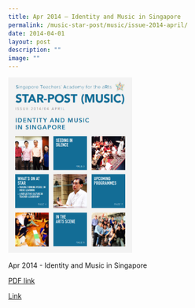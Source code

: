 ```yaml
---
title: Apr 2014 – Identity and Music in Singapore
permalink: /music-star-post/music/issue-2014-april/
date: 2014-04-01
layout: post
description: ""
image: ""
---
```

<img src="/images/fff.png" 
     style="width:50%">
		 
Apr 2014 - Identity and Music in Singapore

[PDF link](/files/3fd7a20ae_u8595.pdf)

[Link](https://www.star.moe.edu.sg/star/slot/resource_star/pf01/3fd7a20ae_u8595.pdf)